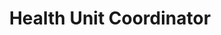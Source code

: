 ---
post_id: work_history
order_id: 3
title: 'Health Unit Coordinator'
desc_one: 'Winter 2017 - Summer 2019'
desc_two: 'Meriter Hospital: Madison, WI'
---